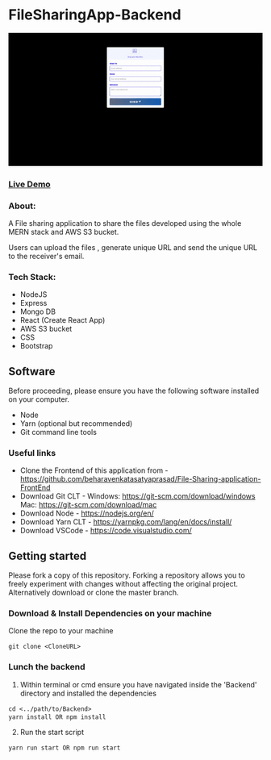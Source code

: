 # FileSharingApp-Backend

<p align="center">
    <img src="https://github.com/beharavenkatasatyaprasad/File-Sharing-application-FrontEnd/blob/master/public/b.gif">  
</p>

### [Live Demo](https://filesharingapp.netlify.app/)

### About:

A File sharing application to share the files developed using the whole MERN stack and AWS S3 bucket.

Users can upload the files , generate unique URL and send the unique URL to the receiver's email.

### Tech Stack:

* NodeJS
* Express
* Mongo DB
* React (Create React App)
* AWS S3 bucket
* CSS
* Bootstrap

## Software 

Before proceeding, please ensure you have the following software installed on your computer.

* Node
* Yarn (optional but recommended)
* Git command line tools

### Useful links

* Clone the Frontend of this application from - https://github.com/beharavenkatasatyaprasad/File-Sharing-application-FrontEnd
* Download Git CLT - Windows: https://git-scm.com/download/windows Mac: https://git-scm.com/download/mac
* Download Node - https://nodejs.org/en/
* Download Yarn CLT - https://yarnpkg.com/lang/en/docs/install/
* Download VSCode - https://code.visualstudio.com/

## Getting started

Please fork a copy of this repository. Forking a repository allows you to freely experiment with changes without affecting the original project. Alternatively download or clone the master branch.

### Download & Install Dependencies on your machine 

Clone the repo to your machine 

```
git clone <CloneURL>
```

### Lunch the backend

1)	Within terminal or cmd ensure you have navigated inside the 'Backend' directory and installed the dependencies

```
cd <../path/to/Backend> 
yarn install OR npm install
```

2) Run the start script

``` 
yarn run start OR npm run start
```
